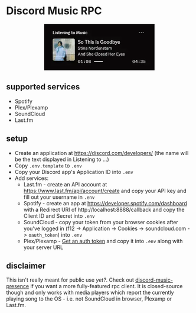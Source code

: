 # Discord Music RPC

<p align="center">
  <img alt="preview" src="./assets/preview.webp">
</p>

## supported services

- Spotify
- Plex/Plexamp
- SoundCloud
- Last.fm

## setup

- Create an application at https://discord.com/developers/ (the name will be the text displayed in Listening to ...)
- Copy `.env.template` to `.env`
- Copy your Discord app's Application ID into `.env`
- Add services:
  - Last.fm - create an API account at https://www.last.fm/api/account/create and copy your API key and fill out your username in `.env`
  - Spotify - create an app at https://developer.spotify.com/dashboard with a Redirect URI of http://localhost:8888/callback and copy the Client ID and Secret into `.env`
  - SoundCloud - copy your token from your browser cookies after you've logged in (f12 -> Application -> Cookies -> soundcloud.com -> `oauth_token`) into `.env`
  - Plex/Plexamp - [Get an auth token](https://support.plex.tv/articles/204059436-finding-an-authentication-token-x-plex-token/) and copy it into `.env` along with your server URL

## disclaimer

This isn't really meant for public use _yet?_. Check out [discord-music-presence](https://github.com/ungive/discord-music-presence) if you want a more fully-featured rpc client. It is closed-source though and only works with media players which report the currently playing song to the OS - i.e. not SoundCloud in browser, Plexamp or Last.fm.

